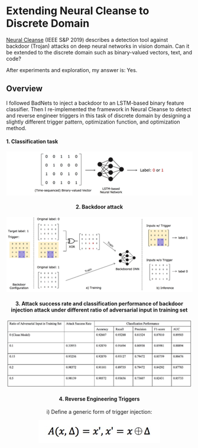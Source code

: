 # Extending Neural Cleanse to Discrete Domain

[Neural Cleanse](http://people.cs.uchicago.edu/~ravenben/publications/pdf/backdoor-sp19.pdf) (IEEE S&P 2019) describes a detection tool against backdoor (Trojan) attacks on deep neural networks in vision domain. Can it be extended to the discrete domain such as binary-valued vectors, text, and code?

After experiments and exploration, my answer is: Yes.

## Overview

I followed BadNets to inject a backdoor to an LSTM-based binary feature classifier. Then I re-implemented the framework in Neural Cleanse to detect and reverse engineer triggers in this task of discrete domain by designing a slightly different trigger pattern, optimization function, and optimization method.


#### 1. Classification task

<div style="text-align:center"><img src='./pic/classifier.jpg'>

#### 2. Backdoor attack
<div style="text-align:center"><img src='./pic/backdoor_attack.jpg'>

#### 3. Attack success rate and classification performance of backdoor injection attack under different ratio of adversarial input in training set
<div style="text-align:center"><img src='./pic/attack_perf.jpg'>

#### 4. Reverse Engineering Triggers

i) Define a generic form of trigger injection:
<div style="text-align:center", width = 50><img src='./pic/formular1.jpg'>

